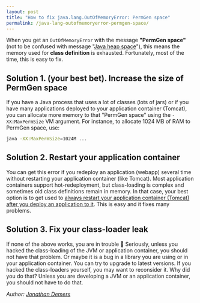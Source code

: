 ```yaml
---
layout: post
title: "How to fix java.lang.OutOfMemoryError: PermGen space"
permalink: /java-lang-outofmemoryerror-permgen-space/
---
```


When you get an `OutOfMemoryError` with the message **"PermGen space"** (not to be confused with message "[Java heap space](/tech/solve-java-lang-outofmemoryerror-java-heap-space/)"), this means the memory used for **class definition** is exhausted. Fortunately, most of the time, this is easy to fix.

## Solution 1. (your best bet). Increase the size of PermGen space

If you have a Java process that uses a lot of classes (lots of jars) or if you have many applications deployed to your application container (Tomcat), you can allocate more memory to that "PermGen space" using the `-XX:MaxPermSize` VM argument. For instance, to allocate 1024 MB of RAM to PermGen space, use:

```bash
java -XX:MaxPermSize=1024M ...
```

## Solution 2. Restart your application container

You can get this error if you redeploy an application (webapp) several time without restarting your application container (like Tomcat). Most application containers support hot-redeployment, but class-loading is complex and sometimes old class definitions remain in memory. In that case, your best option is to get used to <u>always restart your application container (Tomcat) after you deploy an application to it</u>. This is easy and it fixes many problems.

## Solution 3. Fix your class-loader leak

If none of the above works, you are in trouble 🙁 Seriously, unless you hacked the class-loading of the JVM or application container, you should not have that problem. Or maybe it is a bug in a library you are using or in your application container. You can try to upgrade to latest versions. If you hacked the class-loaders yourself, you may want to reconsider it. Why did you do that? Unless you are developing a JVM or an application container, you should not have to do that.

*Author: [Jonathan Demers](https://www.linkedin.com/in/jonathan-demers-ing "Jonathan Demers")*